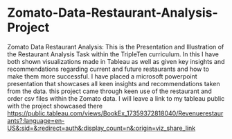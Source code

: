 # Zomato-Data-Restaurant-Analysis-Project
Zomato Data Restaurant Analysis: This is the Presentation and Illustration of the Restaurant Analysis Task within the TripleTen curriculum. In this I have both shown visualizations made in Tableau as well as given key insights and recommendations regarding current and future restaurants and how to make them more successful.
I have placed a microsoft powerpoint presentation that showcases all keen insights and recommendations taken from the data. this project came through keen use of the restaurant and order csv files within the Zomato data. I will leave a link to my tableau public with the project showcased there https://public.tableau.com/views/BookEx_17359372818040/Revenuerestaurants?:language=en-US&:sid=&:redirect=auth&:display_count=n&:origin=viz_share_link
